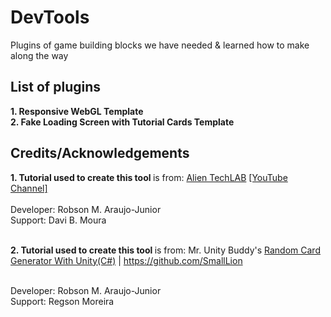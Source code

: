 # DevTools
Plugins of game building blocks we have needed &amp; learned how to make along the way

## List of plugins

<b>1. Responsive WebGL Template</b> <br>
<b>2. Fake Loading Screen with Tutorial Cards Template</b>

## Credits/Acknowledgements

<b>1. Tutorial used to create this tool </b> is from: <a href="http://alientechlab.com/">Alien TechLAB</a> <a href="https://youtu.be/uO9WYfqBW-s">[YouTube Channel]</a> <br><br>
   Developer: Robson M. Araujo-Junior<br>
   Support: Davi B. Moura<br><br> 
   
<b>2. Tutorial used to create this tool </b> is from: Mr. Unity Buddy's <a href="https://mr-unity-buddy.hashnode.dev/random-card-generator-with-unityc">Random Card Generator With Unity(C#)</a> | https://github.com/SmallLion <br><br>
   
   Developer: Robson M. Araujo-Junior<br>
   Support: Regson Moreira<br><br>
